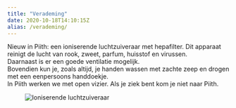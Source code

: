 ```yaml
---
title: "Verademing"
date: 2020-10-18T14:10:15Z
alias: /verademing/
---
```

<!-- wp:paragraph -->
<p>Nieuw in Piith: een ioniserende luchtzuiveraar met hepafilter. Dit apparaat reinigt de lucht van rook, zweet, parfum, huisstof en virussen.<br />Daarnaast is er een goede ventilatie mogelijk.<br />Bovendien kun je, zoals altijd, je handen wassen met zachte zeep en drogen met een eenpersoons handdoekje.<br />In Piith werken we met open vizier. Als je ziek bent kom je niet naar Piith.</p>
<!-- /wp:paragraph -->

<!-- wp:image {"id":2711} -->
<figure class="wp-block-image"><img src="https://res.cloudinary.com/piith/image/upload/2020/10/ioniserende-luchtzuiveraar-746x474.jpg" alt="Ioniserende luchtzuiveraar" class="wp-image-2711"/></figure>
<!-- /wp:image -->